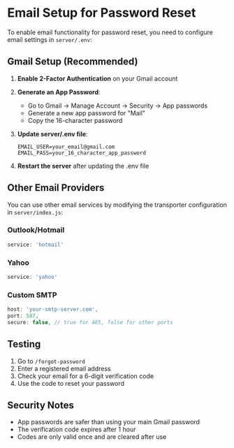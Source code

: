# Email Setup for Password Reset

To enable email functionality for password reset, you need to configure email settings in `server/.env`:

## Gmail Setup (Recommended)

1. **Enable 2-Factor Authentication** on your Gmail account
2. **Generate an App Password**:
   - Go to Gmail → Manage Account → Security → App passwords
   - Generate a new app password for "Mail"
   - Copy the 16-character password

3. **Update server/.env file**:
   ```env
   EMAIL_USER=your_email@gmail.com
   EMAIL_PASS=your_16_character_app_password
   ```

4. **Restart the server** after updating the .env file

## Other Email Providers

You can use other email services by modifying the transporter configuration in `server/index.js`:

### Outlook/Hotmail
```javascript
service: 'hotmail'
```

### Yahoo
```javascript
service: 'yahoo'
```

### Custom SMTP
```javascript
host: 'your-smtp-server.com',
port: 587,
secure: false, // true for 465, false for other ports
```

## Testing

1. Go to `/forgot-password`
2. Enter a registered email address
3. Check your email for a 6-digit verification code
4. Use the code to reset your password

## Security Notes

- App passwords are safer than using your main Gmail password
- The verification code expires after 1 hour
- Codes are only valid once and are cleared after use
